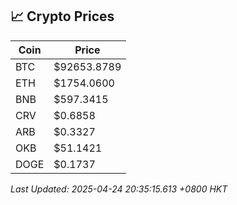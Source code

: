 ## 📈 Crypto Prices

| Coin | Price |
| ---- | ----- |
| BTC | $92653.8789 |
| ETH | $1754.0600 |
| BNB | $597.3415 |
| CRV | $0.6858 |
| ARB | $0.3327 |
| OKB | $51.1421 |
| DOGE | $0.1737 |

_Last Updated: 2025-04-24 20:35:15.613 +0800 HKT_